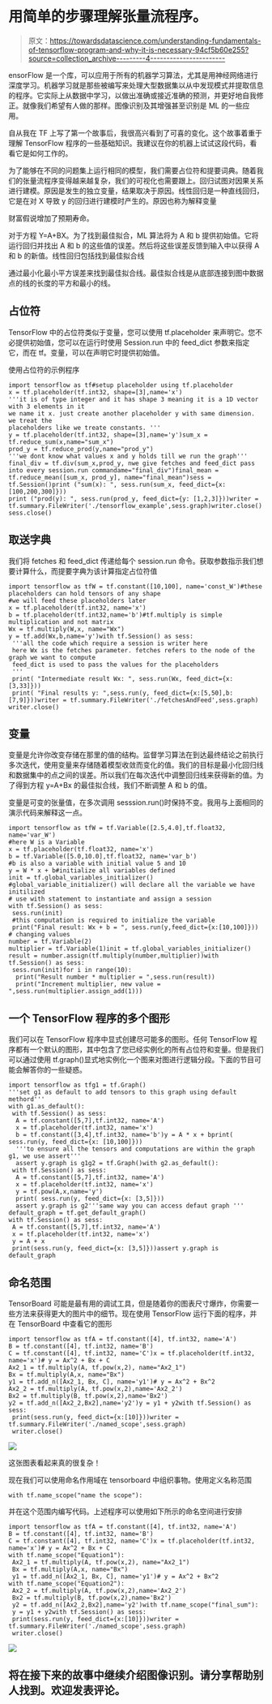 # 用简单的步骤理解张量流程序。

> 原文：<https://towardsdatascience.com/understanding-fundamentals-of-tensorflow-program-and-why-it-is-necessary-94cf5b60e255?source=collection_archive---------4----------------------->

ensorFlow 是一个库，可以应用于所有的机器学习算法，尤其是用神经网络进行深度学习。机器学习就是那些被编写来处理大型数据集以从中发现模式并提取信息的程序。它实际上从数据中学习，以做出准确或接近准确的预测，并更好地自我修正。就像我们希望有人做的那样。图像识别及其增强甚至识别是 ML 的一些应用。

自从我在 TF 上写了第一个故事后，我很高兴看到了可喜的变化。这个故事着重于理解 TensorFlow 程序的一些基础知识。我建议在你的机器上试试这段代码，看看它是如何工作的。

为了能够在不同的问题集上运行相同的模型，我们需要占位符和提要词典。随着我们的张量流程序变得越来越复杂，我们的可视化也需要跟上。回归试图对因果关系进行建模。原因是发生的独立变量，结果取决于原因。线性回归是一种直线回归，它是在对 X 导致 y 的回归进行建模时产生的。原因也称为解释变量

财富假说增加了预期寿命。

对于方程 Y=A+BX。为了找到最佳拟合，ML 算法将为 A 和 b 提供初始值。它将运行回归并找出 A 和 b 的这些值的误差。然后将这些误差反馈到输入中以获得 A 和 b 的新值。线性回归包括找到最佳拟合线

通过最小化最小平方误差来找到最佳拟合线。最佳拟合线是从底部连接到图中数据点的线的长度的平方和最小的线。

## 占位符

TensorFlow 中的占位符类似于变量，您可以使用 tf.placeholder 来声明它。您不必提供初始值，您可以在运行时使用 Session.run 中的 feed_dict 参数来指定它，而在 tf。变量，可以在声明它时提供初始值。

使用占位符的示例程序

```
import tensorflow as tf#setup placeholder using tf.placeholder
x = tf.placeholder(tf.int32, shape=[3],name='x')
'''it is of type integer and it has shape 3 meaning it is a 1D vector with 3 elements in it
we name it x. just create another placeholder y with same dimension. we treat the 
placeholders like we treate constants. '''
y = tf.placeholder(tf.int32, shape=[3],name='y')sum_x = tf.reduce_sum(x,name="sum_x")
prod_y = tf.reduce_prod(y,name="prod_y")
'''we dont know what values x and y holds till we run the graph'''
final_div = tf.div(sum_x,prod_y, nwe give fetches and feed_dict pass into every session.run commandame="final_div")final_mean = tf.reduce_mean([sum_x, prod_y], name="final_mean")sess = tf.Session()print ("sum(x): ", sess.run(sum_x, feed_dict={x: [100,200,300]}))
print ("prod(y): ", sess.run(prod_y, feed_dict={y: [1,2,3]}))writer = tf.summary.FileWriter('./tensorflow_example',sess.graph)writer.close()
sess.close()
```

## 取送字典

我们将 fetches 和 feed_dict 传递给每个 session.run 命令。获取参数指示我们想要计算什么，而提要字典为该计算指定占位符值

```
import tensorflow as tfW = tf.constant([10,100], name='const_W')#these placeholders can hold tensors of any shape
#we will feed these placeholders later
x = tf.placeholder(tf.int32, name='x')
b = tf.placeholder(tf.int32,name='b')#tf.multiply is simple multiplication and not matrix
Wx = tf.multiply(W,x, name="Wx")
y = tf.add(Wx,b,name='y')with tf.Session() as sess:
 '''all the code which require a session is writer here
 here Wx is the fetches parameter. fetches refers to the node of the graph we want to compute
 feed_dict is used to pass the values for the placeholders
 '''
 print( "Intermediate result Wx: ", sess.run(Wx, feed_dict={x: [3,33]}))
 print( "Final results y: ",sess.run(y, feed_dict={x:[5,50],b:[7,9]}))writer = tf.summary.FileWriter('./fetchesAndFeed',sess.graph)
writer.close()
```

## 变量

变量是允许你改变存储在那里的值的结构。监督学习算法在到达最终结论之前执行多次迭代，使用变量来存储随着模型收敛而变化的值。我们的目标是最小化回归线和数据集中的点之间的误差。所以我们在每次迭代中调整回归线来获得新的值。为了得到方程 y=A+Bx 的最佳拟合线，我们不断调整 A 和 b 的值。

变量是可变的张量值，在多次调用 sesssion.run()时保持不变。我用与上面相同的演示代码来解释这一点。

```
import tensorflow as tfW = tf.Variable([2.5,4.0],tf.float32, name='var_W')
#here W is a Variable
x = tf.placeholder(tf.float32, name='x')
b = tf.Variable([5.0,10.0],tf.float32, name='var_b')
#b is also a variable with initial value 5 and 10
y = W * x + b#initialize all variables defined
init = tf.global_variables_initializer()
#global_variable_initializer() will declare all the variable we have initilized
# use with statement to instantiate and assign a session
with tf.Session() as sess:
 sess.run(init)
 #this computation is required to initialize the variable
 print("Final result: Wx + b = ", sess.run(y,feed_dict={x:[10,100]}))
# changing values 
number = tf.Variable(2)
multiplier = tf.Variable(1)init = tf.global_variables_initializer()
result = number.assign(tf.multiply(number,multiplier))with tf.Session() as sess:
 sess.run(init)for i in range(10):
  print("Result number * multiplier = ",sess.run(result))
  print("Increment multiplier, new value = ",sess.run(multiplier.assign_add(1)))
```

## 一个 TensorFlow 程序的多个图形

我们可以在 TensorFlow 程序中显式创建尽可能多的图形。任何 TensorFlow 程序都有一个默认的图形，其中包含了您已经实例化的所有占位符和变量。但是我们可以通过使用 tf.graph()显式地实例化一个图来对图进行逻辑分段。下面的节目可能会解答你的一些疑惑。

```
import tensorflow as tfg1 = tf.Graph()
'''set g1 as default to add tensors to this graph using default methord'''
with g1.as_default():
 with tf.Session() as sess:
  A = tf.constant([5,7],tf.int32, name='A')
  x = tf.placeholder(tf.int32, name='x')
  b = tf.constant([3,4],tf.int32, name='b')y = A * x + bprint( sess.run(y, feed_dict={x: [10,100]}))
  '''to ensure all the tensors and computations are within the graph g1, we use assert'''
  assert y.graph is g1g2 = tf.Graph()with g2.as_default():
 with tf.Session() as sess:
  A = tf.constant([5,7],tf.int32, name='A')
  x = tf.placeholder(tf.int32, name='x')
  y = tf.pow(A,x,name='y')
  print( sess.run(y, feed_dict={x: [3,5]}))
  assert y.graph is g2'''same way you can access defaut graph '''
default_graph = tf.get_default_graph()
with tf.Session() as sess:
 A = tf.constant([5,7],tf.int32, name='A')
 x = tf.placeholder(tf.int32, name='x')
 y = A + x
 print(sess.run(y, feed_dict={x: [3,5]}))assert y.graph is default_graph
```

## 命名范围

TensorBoard 可能是最有用的调试工具，但是随着你的图表尺寸爆炸，你需要一些方法来获得更大的图片中的细节。现在使用 TensorFlow 运行下面的程序，并在 TensorBoard 中查看它的图形

```
import tensorflow as tfA = tf.constant([4], tf.int32, name='A')
B = tf.constant([4], tf.int32, name='B')
C = tf.constant([4], tf.int32, name='C')x = tf.placeholder(tf.int32, name='x')# y = Ax^2 + Bx + C
Ax2_1 = tf.multiply(A, tf.pow(x,2), name="Ax2_1")
Bx = tf.multiply(A,x, name="Bx")
y1 = tf.add_n([Ax2_1, Bx, C], name='y1')# y = Ax^2 + Bx^2
Ax2_2 = tf.multiply(A, tf.pow(x,2),name='Ax2_2')
Bx2 = tf.multiply(B, tf.pow(x,2),name='Bx2')
y2 = tf.add_n([Ax2_2,Bx2],name='y2')y = y1 + y2with tf.Session() as sess:
 print(sess.run(y, feed_dict={x:[10]}))writer = tf.summary.FileWriter('./named_scope',sess.graph)
 writer.close()
```

![](img/7206826a9dee5b704b24fa7e1ded073d.png)

这张图表看起来真的很复杂！

现在我们可以使用命名作用域在 tensorboard 中组织事物。使用定义名称范围

```
with tf.name_scope("name the scope"):
```

并在这个范围内编写代码。上述程序可以使用如下所示的命名空间进行安排

```
import tensorflow as tfA = tf.constant([4], tf.int32, name='A')
B = tf.constant([4], tf.int32, name='B')
C = tf.constant([4], tf.int32, name='C')x = tf.placeholder(tf.int32, name='x')# y = Ax^2 + Bx + C
with tf.name_scope("Equation1"):
 Ax2_1 = tf.multiply(A, tf.pow(x,2), name="Ax2_1")
 Bx = tf.multiply(A,x, name="Bx")
 y1 = tf.add_n([Ax2_1, Bx, C], name='y1')# y = Ax^2 + Bx^2
with tf.name_scope("Equation2"):
 Ax2_2 = tf.multiply(A, tf.pow(x,2),name='Ax2_2')
 Bx2 = tf.multiply(B, tf.pow(x,2),name='Bx2')
 y2 = tf.add_n([Ax2_2,Bx2],name='y2')with tf.name_scope("final_sum"):
 y = y1 + y2with tf.Session() as sess:
 print(sess.run(y, feed_dict={x:[10]}))writer = tf.summary.FileWriter('./named_scope',sess.graph)
 writer.close()
```

![](img/01281af8cc9ddf985fee4456ef831f94.png)

## 将在接下来的故事中继续介绍图像识别。请分享帮助别人找到。欢迎发表评论。